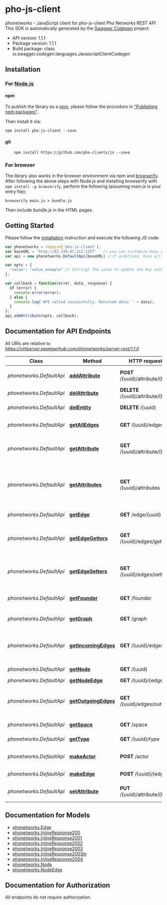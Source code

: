 # pho-js-client

phonetworks - JavaScript client for pho-js-client
Pho Networks REST API
This SDK is automatically generated by the [Swagger Codegen](https://github.com/swagger-api/swagger-codegen) project:

- API version: 1.1.1
- Package version: 1.1.1
- Build package: class io.swagger.codegen.languages.JavascriptClientCodegen

## Installation

### For [Node.js](https://nodejs.org/)

#### npm

To publish the library as a [npm](https://www.npmjs.com/),
please follow the procedure in ["Publishing npm packages"](https://docs.npmjs.com/getting-started/publishing-npm-packages).

Then install it via:

```shell
npm install pho-js-client --save
```

#### git


```shell
    npm install https://github.com/pho-clients/js --save
```

### For browser

The library also works in the browser environment via npm and [browserify](http://browserify.org/). After following
the above steps with Node.js and installing browserify with `npm install -g browserify`,
perform the following (assuming *main.js* is your entry file):

```shell
browserify main.js > bundle.js
```

Then include *bundle.js* in the HTML pages.

## Getting Started

Please follow the [installation](#installation) instruction and execute the following JS code:

```javascript
var phonetworks = require('pho-js-client');
var baseURL = 'http://83.149.67.212:1337'   // you can customize base url
var api = new phonetworks.DefaultApi(baseURL) //if undefined, base url will be *https://virtserver.swaggerhub.com/phonetworks/server-rest/1.1.0*

var opts = { 
  'value': "value_example" // {String} The value to update the key with.
};

var callback = function(error, data, response) {
  if (error) {
    console.error(error);
  } else {
    console.log('API called successfully. Returned data: ' + data);
  }
};
api.addAttribute(opts, callback);

```

## Documentation for API Endpoints

All URIs are relative to *https://virtserver.swaggerhub.com/phonetworks/server-rest/1.1.0*

Class | Method | HTTP request | Description
------------ | ------------- | ------------- | -------------
*phonetworks.DefaultApi* | [**addAttribute**](docs/DefaultApi.md#addAttribute) | **POST** /{uuid}/attribute/{key} | updates (or creates) an attribute
*phonetworks.DefaultApi* | [**delAttribute**](docs/DefaultApi.md#delAttribute) | **DELETE** /{uuid}/attribute/{key} | deletes an attribute
*phonetworks.DefaultApi* | [**delEntity**](docs/DefaultApi.md#delEntity) | **DELETE** /{uuid} | deletes an entity
*phonetworks.DefaultApi* | [**getAllEdges**](docs/DefaultApi.md#getAllEdges) | **GET** /{uuid}/edges/all | retrieves the edges of a node
*phonetworks.DefaultApi* | [**getAttribute**](docs/DefaultApi.md#getAttribute) | **GET** /{uuid}/attribute/{key} | retrieves the value of an entity attribute
*phonetworks.DefaultApi* | [**getAttributes**](docs/DefaultApi.md#getAttributes) | **GET** /{uuid}/attributes | retrieves the existing attribute keys of an entity (edge or node)
*phonetworks.DefaultApi* | [**getEdge**](docs/DefaultApi.md#getEdge) | **GET** /edge/{uuid} | retrieves an edge
*phonetworks.DefaultApi* | [**getEdgeGetters**](docs/DefaultApi.md#getEdgeGetters) | **GET** /{uuid}/edges/getters | retrieves the edge getter methods of a node
*phonetworks.DefaultApi* | [**getEdgeSetters**](docs/DefaultApi.md#getEdgeSetters) | **GET** /{uuid}/edges/setters | retrieves the edge setter methods of a node
*phonetworks.DefaultApi* | [**getFounder**](docs/DefaultApi.md#getFounder) | **GET** /founder | retrieves the Graph Founder
*phonetworks.DefaultApi* | [**getGraph**](docs/DefaultApi.md#getGraph) | **GET** /graph | retrieves the main Graph
*phonetworks.DefaultApi* | [**getIncomingEdges**](docs/DefaultApi.md#getIncomingEdges) | **GET** /{uuid}/edges/in | retrieves the incoming edges of a node
*phonetworks.DefaultApi* | [**getNode**](docs/DefaultApi.md#getNode) | **GET** /{uuid} | retrieves a node
*phonetworks.DefaultApi* | [**getNodeEdge**](docs/DefaultApi.md#getNodeEdge) | **GET** /{uuid}/{edge} | edge getter
*phonetworks.DefaultApi* | [**getOutgoingEdges**](docs/DefaultApi.md#getOutgoingEdges) | **GET** /{uuid}/edges/out | retrieves the outgoing edges of a node
*phonetworks.DefaultApi* | [**getSpace**](docs/DefaultApi.md#getSpace) | **GET** /space | retrieves the Space
*phonetworks.DefaultApi* | [**getType**](docs/DefaultApi.md#getType) | **GET** /{uuid}/type | fetches entity type
*phonetworks.DefaultApi* | [**makeActor**](docs/DefaultApi.md#makeActor) | **POST** /actor | creates an Actor object
*phonetworks.DefaultApi* | [**makeEdge**](docs/DefaultApi.md#makeEdge) | **POST** /{uuid}/{edge} | creates an edge
*phonetworks.DefaultApi* | [**setAttribute**](docs/DefaultApi.md#setAttribute) | **PUT** /{uuid}/attribute/{key} | updates (or creates) an attribute


## Documentation for Models

 - [phonetworks.Edge](docs/Edge.md)
 - [phonetworks.InlineResponse200](docs/InlineResponse200.md)
 - [phonetworks.InlineResponse2001](docs/InlineResponse2001.md)
 - [phonetworks.InlineResponse2002](docs/InlineResponse2002.md)
 - [phonetworks.InlineResponse2003](docs/InlineResponse2003.md)
 - [phonetworks.InlineResponse2003In](docs/InlineResponse2003In.md)
 - [phonetworks.InlineResponse2004](docs/InlineResponse2004.md)
 - [phonetworks.Node](docs/Node.md)
 - [phonetworks.NodeEdge](docs/NodeEdge.md)


## Documentation for Authorization

 All endpoints do not require authorization.

